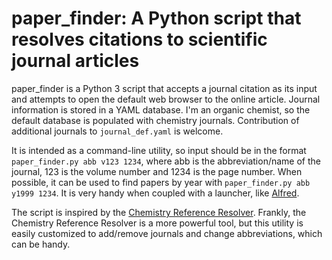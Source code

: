 # paper_finder: A Python script that resolves citations to scientific journal articles

paper_finder is a Python 3 script that accepts a journal citation as its input
and attempts to open the default web browser to the online article. Journal
information is stored in a YAML database. I'm an organic chemist, so the
default database is populated with chemistry journals. Contribution of
additional journals to `journal_def.yaml` is welcome.

It is intended as a command-line utility, so input should be in the format
`paper_finder.py abb v123 1234`, where abb is the abbreviation/name of the
journal, 123 is the volume number and 1234 is the page number. When possible,
it can be used to find papers by year with `paper_finder.py abb y1999 1234`.
It is very handy when coupled with a launcher, like [Alfred][].

The script is inspired by the [Chemistry Reference Resolver][]. Frankly, the
Chemistry Reference Resolver is a more powerful tool, but this utility is
easily customized to add/remove journals and change abbreviations, which can
be handy.

[Alfred]: https://www.alfredapp.com
[Chemistry Reference Resolver]: http://chemsearch.kovsky.net

